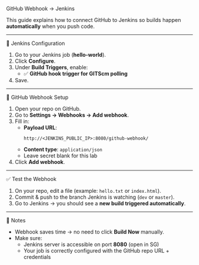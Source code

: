 GitHub Webhook → Jenkins

This guide explains how to connect GitHub to Jenkins so builds happen **automatically** when you push code.

---

 🔌 Jenkins Configuration

1. Go to your Jenkins job (**hello-world**).  
2. Click **Configure**.  
3. Under **Build Triggers**, enable:  
   - ✅ **GitHub hook trigger for GITScm polling**  
4. Save.

---

🐙 GitHub Webhook Setup

1. Open your repo on GitHub.  
2. Go to **Settings → Webhooks → Add webhook**.  
3. Fill in:
   - **Payload URL**:  
     ```
     http://<JENKINS_PUBLIC_IP>:8080/github-webhook/
     ```
   - **Content type**: `application/json`  
   - Leave secret blank for this lab  
4. Click **Add webhook**.

---

 ✅ Test the Webhook

1. On your repo, edit a file (example: `hello.txt` or `index.html`).  
2. Commit & push to the branch Jenkins is watching (`dev` or `master`).  
3. Go to Jenkins → you should see a **new build triggered automatically**.

---

📌 Notes
- Webhook saves time → no need to click **Build Now** manually.  
- Make sure:
  - Jenkins server is accessible on port **8080** (open in SG)  
  - Your job is correctly configured with the GitHub repo URL + credentials  
